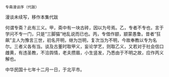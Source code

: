     专斋漫谈序（代跋） 

   漫谈未续写，移作本集代跋

   何谓专斋？此有三义。甲，斋中有一块古砖，因以为号焉。乙，专者不专也，言于学问不专一门，只是“三脚猫”地乱说而已也。丙，专借作颛，颛蒙愚鲁。昔者“狂飙”主人为豫言三世，初名开明，继为岂明，复次当为不明，今故奉教以专为名尔。三者义各有当。谈及古董时取甲义，妄论学艺，则取乙义，又若对于社会信口雌黄，有违圣教，不洽舆情，老夫攒眉，小生竖发，乃悉由于不明之故，应作丙义解也。

   中华民国十七年十二月一日，于北平市。

